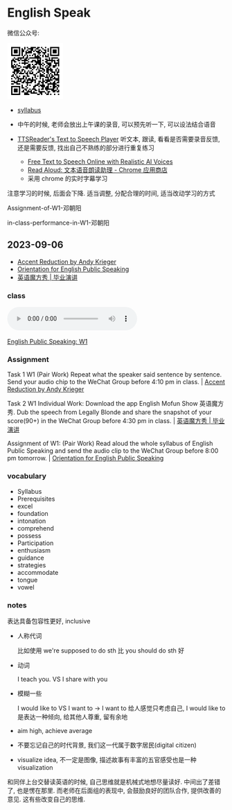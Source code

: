 # English Speak

微信公众号:

![](assets/qrcode.bmp)

- <a class="Pages" target="_blank" href="assets/syllabus.pdf">syllabus</a>

- 中午的时候, 老师会放出上午课的录音, 可以预先听一下, 可以设法结合语音
- [TTSReader's Text to Speech Player](https://ttsreader.com/player/) 听文本, 跟读, 看看是否需要录音反馈, 还是需要反馈, 找出自己不熟练的部分进行重复练习
  - [Free Text to Speech Online with Realistic AI Voices](https://www.naturalreaders.com/online/)
  - [Read Aloud: 文本语音朗读助理 - Chrome 应用商店](https://chrome.google.com/webstore/detail/read-aloud-a-text-to-spee/hdhinadidafjejdhmfkjgnolgimiaplp)
  - 采用 chrome 的实时字幕学习

注意学习的时候, 后面会下降. 适当调整, 分配合理的时间, 适当改动学习的方式

Assignment-of-W1-邓朝阳

in-class-performance-in-W1-邓朝阳

## 2023-09-06

- [Accent Reduction by Andy Krieger](https://mp.weixin.qq.com/s/-Q9BgD3rKus-OYhcJ_29kA)
- [Orientation for English Public Speaking](https://mp.weixin.qq.com/s/TvBgV0NuXoZ69xku4Tgejg)
- [英语魔方秀 | 毕业演讲](https://www.mofunenglish.com/app/share_section?section_id=89105&v=ios_11.0.14)

### class

<audio controls>
  <source class="Pages"
    src="assets/class-audio/Week-1-of-EPS-Part-I.m4a"
    type="audio/mp3">
  </source>
</audio>

[English Public Speaking: W1](https://mp.weixin.qq.com/s/vzJ4AJd70D9vIrHr6MB2kw)

### Assignment

Task 1 W1 (Pair Work) Repeat what the speaker said sentence by sentence. Send your audio chip to the WeChat Group before 4:10 pm in class. | [Accent Reduction by Andy Krieger](https://mp.weixin.qq.com/s/-Q9BgD3rKus-OYhcJ_29kA)

Task 2 W1 Individual Work: Download the app English Mofun Show 英语魔方秀. Dub the speech from Legally Blonde and share the snapshot of your score(90+) in the WeChat Group before 4:30 pm in class. | [英语魔方秀 | 毕业演讲](https://www.mofunenglish.com/app/share_section?section_id=89105&v=ios_11.0.14)

Assignment of W1: (Pair Work) Read aloud the whole syllabus of English Public Speaking and send the audio clip to the WeChat Group before 8:00 pm tomorrow. | [Orientation for English Public Speaking](https://mp.weixin.qq.com/s/TvBgV0NuXoZ69xku4Tgejg)

### vocabulary

- Syllabus
- Prerequisites
- excel
- foundation
- intonation
- comprehend
- possess
- Participation
- enthusiasm
- guidance
- strategies
- accommodate
- tongue
- vowel

### notes

表达具备包容性更好, inclusive

- 人称代词

  比如使用 we're supposed to do sth 比 you should do sth 好

- 动词

  I teach you. VS I share with you

- 模糊一些

  I would like to VS I want to -> I want to 给人感觉只考虑自己, I would like to 是表达一种倾向, 给其他人尊重, 留有余地

- aim high, achieve average

- 不要忘记自己的时代背景, 我们这一代属于数字居民(digital citizen)

- visualize idea, 不一定是图像, 描述故事有丰富的五官感受也是一种 visualization

和同伴上台交替读英语的时候, 自己思维就是机械式地想尽量读好. 中间出了差错了, 也是愣在那里. 而老师在后面组的表现中, 会鼓励良好的团队合作, 提供改善的意见. 这有些改变自己的思维.
